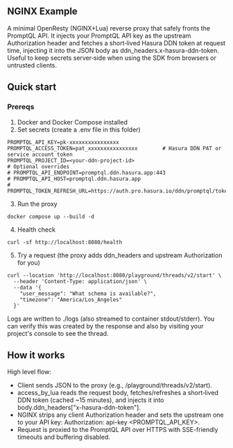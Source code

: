 ## NGINX Example

A minimal OpenResty (NGINX+Lua) reverse proxy that safely fronts the PromptQL API. It injects your PromptQL API key as
the upstream Authorization header and fetches a short‑lived Hasura DDN token at request time, injecting it into the JSON
body as ddn_headers.x-hasura-ddn-token. Useful to keep secrets server‑side when using the SDK from browsers or untrusted
clients.

## Quick start

### Prereqs

1. Docker and Docker Compose installed
2. Set secrets (create a .env file in this folder)

```
PROMPTQL_API_KEY=pk-xxxxxxxxxxxxxxxx
PROMPTQL_ACCESS_TOKEN=pat_xxxxxxxxxxxxxxxx        # Hasura DDN PAT or service account token
PROMPTQL_PROJECT_ID=<your-ddn-project-id>
# Optional overrides
# PROMPTQL_API_ENDPOINT=promptql.ddn.hasura.app:443
# PROMPTQL_API_HOST=promptql.ddn.hasura.app
# PROMPTQL_TOKEN_REFRESH_URL=https://auth.pro.hasura.io/ddn/promptql/token
```

3. Run the proxy

```
docker compose up --build -d
```

4. Health check

```
curl -sf http://localhost:8080/health
```

5. Try a request (the proxy adds ddn_headers and upstream Authorization for you)

```
curl --location 'http://localhost:8080/playground/threads/v2/start' \
  --header 'Content-Type: application/json' \
  --data '{
    "user_message": "What schema is available?",
    "timezone": "America/Los_Angeles"
  }'
```

Logs are written to ./logs (also streamed to container stdout/stderr). You can verify this was created by the response
and also by visiting your project's console to see the thread.

## How it works

High level flow:

- Client sends JSON to the proxy (e.g., /playground/threads/v2/start).
- access_by_lua reads the request body, fetches/refreshes a short‑lived DDN token (cached ~15 minutes), and injects it
  into body.ddn_headers["x-hasura-ddn-token"].
- NGINX strips any client Authorization header and sets the upstream one to your API key: Authorization: api-key
  <PROMPTQL_API_KEY>.
- Request is proxied to the PromptQL API over HTTPS with SSE-friendly timeouts and buffering disabled.

